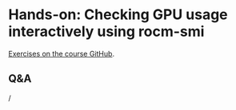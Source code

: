 # Hands-on: Checking GPU usage interactively using rocm-smi

<!--
[Exercises on the course GitHub](https://github.com/Lumi-supercomputer/Getting_Started_with_AI_workshop/tree/ai-20250527/04_Understanding_GPU_activity_and_checking_jobs).
-->

[Exercises on the course GitHub](https://github.com/Lumi-supercomputer/Getting_Started_with_AI_workshop/tree/main/04_Understanding_GPU_activity_and_checking_jobs).

<!--
A video recording of the discussion of the solution will follow.
-->

<!--
<video src="https://462000265.lumidata.eu/ai-20250527/recordings/E04_CheckingGPU.mp4" controls="controls"></video>
-->


## Q&A

/
